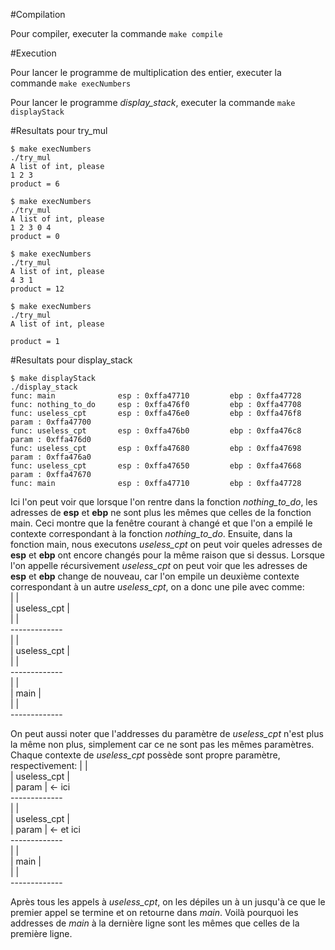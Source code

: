 #Compilation

Pour compiler, executer la commande `make compile`

#Execution

Pour lancer le programme de multiplication des entier, executer la commande `make execNumbers`

Pour lancer le programme *display_stack*, executer la commande `make displayStack`

#Resultats pour try_mul

```
$ make execNumbers
./try_mul
A list of int, please
1 2 3
product = 6
```

```
$ make execNumbers
./try_mul
A list of int, please
1 2 3 0 4
product = 0
```

```
$ make execNumbers
./try_mul
A list of int, please
4 3 1
product = 12
```

```
$ make execNumbers
./try_mul
A list of int, please

product = 1
```

#Resultats pour display_stack


```
$ make displayStack
./display_stack
func: main              esp : 0xffa47710         ebp : 0xffa47728
func: nothing_to_do     esp : 0xffa476f0         ebp : 0xffa47708
func: useless_cpt       esp : 0xffa476e0         ebp : 0xffa476f8
param : 0xffa47700
func: useless_cpt       esp : 0xffa476b0         ebp : 0xffa476c8
param : 0xffa476d0
func: useless_cpt       esp : 0xffa47680         ebp : 0xffa47698
param : 0xffa476a0
func: useless_cpt       esp : 0xffa47650         ebp : 0xffa47668
param : 0xffa47670
func: main              esp : 0xffa47710         ebp : 0xffa47728
```

Ici l'on peut voir que lorsque l'on rentre dans la fonction *nothing_to_do*, les adresses de **esp** et **ebp** ne sont plus les mêmes que celles de la fonction main. Ceci montre que la fenêtre courant à changé et que l'on a empilé le contexte correspondant à la fonction *nothing_to_do*. Ensuite, dans la fonction main, nous executons *useless_cpt* on peut voir queles adresses de **esp** et **ebp** ont encore changés pour la même raison que si dessus. Lorsque l'on appelle récursivement *useless_cpt* on peut voir que les adresses de **esp** et **ebp** change de nouveau, car l'on empile un deuxième contexte correspondant à un autre *useless_cpt*, on a donc une pile avec comme:<br/>
|             |<br/>
| useless_cpt |<br/>
|             |<br/>
 \-------------<br/>
|             |<br/>
| useless_cpt |<br/>
|             |<br/>
\-------------<br/>
|             |<br/>
|    main     |<br/>
|             |<br/>
 \-------------<br/>

On peut aussi noter que l'addresses du paramètre de *useless_cpt* n'est plus la même non plus, simplement car ce ne sont pas les mêmes paramètres. Chaque contexte de *useless_cpt* possède sont propre paramètre, respectivement:
|             |<br/>
| useless_cpt |<br/>
|     param   | <- ici<br/>
 \-------------<br/>
|             |<br/>
| useless_cpt |<br/>
|     param   | <- et ici<br/>
\-------------<br/>
|             |<br/>
|    main     |<br/>
|             |<br/>
 \-------------<br/>

Après tous les appels à *useless_cpt*, on les dépiles un à un jusqu'à ce que le premier appel se termine et on retourne dans *main*. Voilà pourquoi les addresses de *main* à la dernière ligne sont les mêmes que celles de la première ligne.
